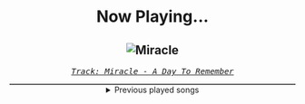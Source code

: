 <div align="center"> 
<h1>Now Playing...</h1>

![Miracle](https://i.scdn.co/image/ab67616d00001e02ce1d39c7a2c9ddc81c1b65c0)
--
_<samp><a href="https://open.spotify.com/track/1l00qUHfmONY1jNaE2Ievs">Track: Miracle - A Day To Remember</a></samp>_

<div style="border: 1px #4B5054 solid"></div>
<details>
  <summary>
    Previous played songs
  </summary>
  <table>
    <thead>
      <tr>
        <th>
          Artist
        </th>
        <th>
          Song
        </th>
        <th>
          Link
        </th>
      </tr>
    </thead>
    <tbody>
      <tr><td>A Day To Remember</td><td>Miracle</td><td><a href="https://open.spotify.com/track/1l00qUHfmONY1jNaE2Ievs">https://open.spotify.com/track/1l00qUHfmONY1jNaE2Ievs</a></td></tr><tr><td>Polaris</td><td>Martyr (Waves)</td><td><a href="https://open.spotify.com/track/4bB7Gj1dssw0MYDb7zj1Kg">https://open.spotify.com/track/4bB7Gj1dssw0MYDb7zj1Kg</a></td></tr><tr><td>ENMY</td><td>Clarity</td><td><a href="https://open.spotify.com/track/3oQc00F78zXLeisBl1At7h">https://open.spotify.com/track/3oQc00F78zXLeisBl1At7h</a></td></tr><tr><td>NOTHING MORE</td><td>FREEFALL</td><td><a href="https://open.spotify.com/track/7fYs5KexehGyZyEP8CDNGQ">https://open.spotify.com/track/7fYs5KexehGyZyEP8CDNGQ</a></td></tr><tr><td>Our Promise</td><td>Stay Away</td><td><a href="https://open.spotify.com/track/0UZlOO9q3e8jxBj724f6oN">https://open.spotify.com/track/0UZlOO9q3e8jxBj724f6oN</a></td></tr><tr><td>Memphis May Fire</td><td>The Other Side</td><td><a href="https://open.spotify.com/track/0u8wRzaAaJkqpqrTYNn3bZ">https://open.spotify.com/track/0u8wRzaAaJkqpqrTYNn3bZ</a></td></tr><tr><td>Dayseeker</td><td>Burial Plot</td><td><a href="https://open.spotify.com/track/3ZNBfFhZ10MrpedOl7b2p8">https://open.spotify.com/track/3ZNBfFhZ10MrpedOl7b2p8</a></td></tr><tr><td>Windwaker</td><td>SIRENS</td><td><a href="https://open.spotify.com/track/0CacxTmYaWBnENDN4pH5yI">https://open.spotify.com/track/0CacxTmYaWBnENDN4pH5yI</a></td></tr><tr><td>Of Virtue</td><td>Sober</td><td><a href="https://open.spotify.com/track/04EwbAa5CxdjaEEcrhRRRs">https://open.spotify.com/track/04EwbAa5CxdjaEEcrhRRRs</a></td></tr><tr><td>The Plot In You</td><td>Left Behind</td><td><a href="https://open.spotify.com/track/06j7eVHrgRSt9eQSWhH3zK">https://open.spotify.com/track/06j7eVHrgRSt9eQSWhH3zK</a></td></tr><tr><td>Our Promise</td><td>Panic Waves</td><td><a href="https://open.spotify.com/track/2UE48m09FyDdc6Ot1sGKqS">https://open.spotify.com/track/2UE48m09FyDdc6Ot1sGKqS</a></td></tr><tr><td>Dayseeker</td><td>Pale Moonlight</td><td><a href="https://open.spotify.com/track/1IQA1li1Io3D5WY6RNekD6">https://open.spotify.com/track/1IQA1li1Io3D5WY6RNekD6</a></td></tr><tr><td>Memphis May Fire</td><td>Love Is War</td><td><a href="https://open.spotify.com/track/2iKYgFZXyC5GBxCbg2HCD7">https://open.spotify.com/track/2iKYgFZXyC5GBxCbg2HCD7</a></td></tr><tr><td>As The Structure Fails</td><td>Osiris</td><td><a href="https://open.spotify.com/track/4gu5VwMBy2byT0tjhyoMv8">https://open.spotify.com/track/4gu5VwMBy2byT0tjhyoMv8</a></td></tr><tr><td>Will Ramos</td><td>Top 10 staTues tHat CriEd bloOd</td><td><a href="https://open.spotify.com/track/3RjBAybP2f3lfv3tlqPWUI">https://open.spotify.com/track/3RjBAybP2f3lfv3tlqPWUI</a></td></tr><tr><td>Screams Of Syrens</td><td>Empath</td><td><a href="https://open.spotify.com/track/6cAInqzz5lkytZnkKGXV8I">https://open.spotify.com/track/6cAInqzz5lkytZnkKGXV8I</a></td></tr><tr><td>Architects</td><td>Broken Mirror</td><td><a href="https://open.spotify.com/track/44TUJhvq8ZSoIO1AzpD6X7">https://open.spotify.com/track/44TUJhvq8ZSoIO1AzpD6X7</a></td></tr><tr><td>Lowist</td><td>Pure Darkness</td><td><a href="https://open.spotify.com/track/4VwWiUHtwB3o9Jskk4MDWD">https://open.spotify.com/track/4VwWiUHtwB3o9Jskk4MDWD</a></td></tr><tr><td>Memphis May Fire</td><td>Shapeshifter</td><td><a href="https://open.spotify.com/track/5ygnLI5tPzIxNbJamKzeBw">https://open.spotify.com/track/5ygnLI5tPzIxNbJamKzeBw</a></td></tr><tr><td>Deadlands</td><td>Kundalini</td><td><a href="https://open.spotify.com/track/0D3z7YrhFHbdahOjPbtByX">https://open.spotify.com/track/0D3z7YrhFHbdahOjPbtByX</a></td></tr>
    </tbody>
  </table>
</details>

</div>
